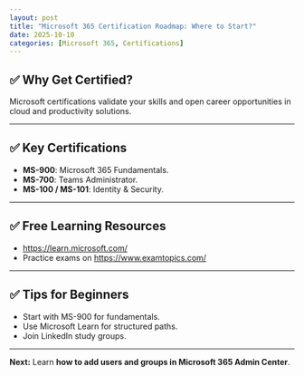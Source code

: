 ```yaml
---
layout: post
title: "Microsoft 365 Certification Roadmap: Where to Start?"
date: 2025-10-10
categories: [Microsoft 365, Certifications]
---
```


## ✅ Why Get Certified?
Microsoft certifications validate your skills and open career opportunities in cloud and productivity solutions.

---

## ✅ Key Certifications
- **MS-900**: Microsoft 365 Fundamentals.
- **MS-700**: Teams Administrator.
- **MS-100 / MS-101**: Identity & Security.

---

## ✅ Free Learning Resources
- https://learn.microsoft.com/
- Practice exams on https://www.examtopics.com/

---

## ✅ Tips for Beginners
- Start with MS-900 for fundamentals.
- Use Microsoft Learn for structured paths.
- Join LinkedIn study groups.

---

**Next:** Learn **how to add users and groups in Microsoft 365 Admin Center**.
